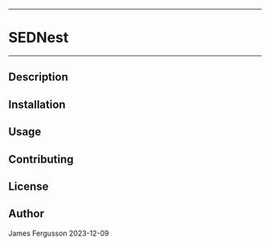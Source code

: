 **********************************************
# SEDNest
**********************************************

## Description

## Installation

## Usage

## Contributing

## License

## Author
James Fergusson
2023-12-09

